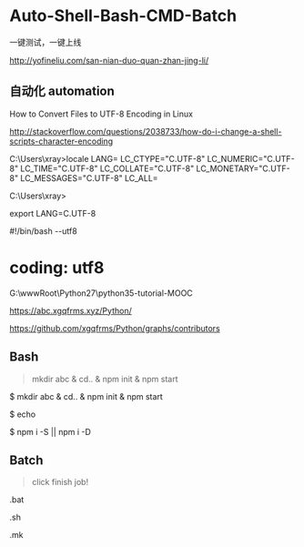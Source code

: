 # Auto-Shell-Bash-CMD-Batch 




一键测试，一键上线

http://yofineliu.com/san-nian-duo-quan-zhan-jing-li/






## 自动化 automation






How to Convert Files to UTF-8 Encoding in Linux

http://stackoverflow.com/questions/2038733/how-do-i-change-a-shell-scripts-character-encoding

C:\Users\xray>locale
LANG=
LC_CTYPE="C.UTF-8"
LC_NUMERIC="C.UTF-8"
LC_TIME="C.UTF-8"
LC_COLLATE="C.UTF-8"
LC_MONETARY="C.UTF-8"
LC_MESSAGES="C.UTF-8"
LC_ALL=

C:\Users\xray>


export LANG=C.UTF-8






#!/bin/bash --utf8

# coding: utf8

G:\wwwRoot\Python27\python35-tutorial-MOOC

https://abc.xgqfrms.xyz/Python/

https://github.com/xgqfrms/Python/graphs/contributors






## Bash

> mkdir abc & cd.. & npm init & npm start

$ mkdir abc & cd.. & npm init & npm start

$ echo

$ npm i -S || npm i -D 



## Batch

> click finish job!

.bat


.sh



.mk

















































